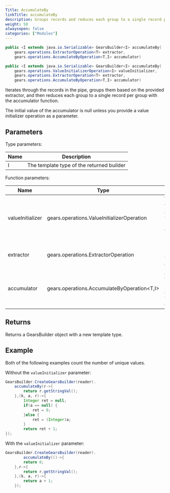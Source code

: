 ```yaml
---
Title: AccumulateBy
linkTitle: accumulateBy
description: Groups records and reduces each group to a single record per group.
weight: 50
alwaysopen: false
categories: ["Modules"]
---
```


```java
public <I extends java.io.Serializable> GearsBuilder<I> accumulateBy​(
	gears.operations.ExtractorOperation<T> extractor, 
	gears.operations.AccumulateByOperation<T,​I> accumulator)

public <I extends java.io.Serializable> GearsBuilder<I> accumulateBy​(
	gears.operations.ValueInitializerOperation<I> valueInitializer, 
	gears.operations.ExtractorOperation<T> extractor, 
	gears.operations.AccumulateByOperation<T,​I> accumulator)
```

Iterates through the records in the pipe, groups them based on the provided extractor, and then reduces each group to a single record per group with the accumulator function.

The initial value of the accumulator is null unless you provide a value initializer operation as a parameter.

## Parameters
 
Type parameters:

| Name | Description |
|------|-------------|
| I | The template type of the returned builder |

Function parameters:

| Name | Type | Description |
|------|------|-------------|
| valueInitializer | gears.operations.ValueInitializerOperation<I> | Whenever the accumulated value is null, use this function to initialize it |
| extractor | gears.operations.ExtractorOperation<T> | Extracts a specific value from each record |
| accumulator | <nobr>gears.operations.AccumulateByOperation<T,​I></nobr> | A function with logic to update the accumulator value with each record |

## Returns

Returns a GearsBuilder object with a new template type.

## Example

Both of the following examples count the number of unique values.

Without the `valueInitializer` parameter:

```java
GearsBuilder.CreateGearsBuilder(reader).
   	accumulateBy(r->{
   		return r.getStringVal();
   	},(k, a, r)->{
   		Integer ret = null;
   		if(a == null) {
   			ret = 0;
   		}else {
   			ret = (Integer)a;
   		}
   		return ret + 1;
});
```

With the `valueInitializer` parameter:

```java
GearsBuilder.CreateGearsBuilder(reader).
    	accumulateBy(()->{
   		return 0;
   	},r->{
   		return r.getStringVal();
   	},(k, a, r)->{
   		return a + 1;
   	});
```
